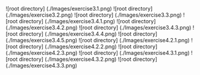 ![root directory] (./Images/exercise3.1.png)
![root directory] (./Images/exercise3.2.png)
![root directory] (./Images/exercise3.3.png)
![root directory] (./Images/exercise3.4.1.png)
![root directory] (./Images/exercise3.4.2.png)
![root directory] (./Images/exercise3.4.3.png)
![root directory] (./Images/exercise3.4.4.png)
![root directory] (./Images/exercise3.4.5.png)
![root directory] (./Images/exercise4.2.1.png)
![root directory] (./Images/exercise4.2.2.png)
![root directory] (./Images/exercise4.2.3.png)
![root directory] (./Images/exercise4.3.1.png)
![root directory] (./Images/exercise4.3.2.png)
![root directory] (./Images/exercise4.3.3.png)